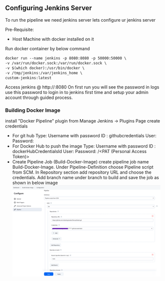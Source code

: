 ## Configuring Jenkins Server
To run the pipeline we need jenkins server lets configure ur jenkins server

Pre-Requisite:
- Host Machine with docker installed on it

Run docker container by below command

```
docker run --name jenkins -p 8080:8080 -p 50000:50000 \
-v /var/run/docker.sock:/var/run/docker.sock \
-v $(which docker):/usr/bin/docker \
-v /tmp/jenkins:/var/jenkins_home \
custom-jenkins:latest
```
Access jenkins @ http://<hostip>:8080
On first run you will see the password in logs use this password to login in to jenkins first time and setup your admin account through guided process.

### Building Docker Image
install "Docker Pipeline" plugin from Manage Jenkins -> Plugins Page
create credentials 
- For git hub 
    Type: Username with password
    ID  : githubcredentials
    User: <username>
    Password: <github password>
- For Docker Hub to push the image
    Type: Username with password
    ID  : dockerHubCredentialsId
    User: <username>
    Password: <github password>/<PAT (Personal Access Token)>
- Create Pipeline Job (Build-Docker-Image)
create pipeline job name Build-Docker-Image. Under Pipeline-Definition choose Pipeline script from SCM. In Repository section add repository URL and choose the credentials. Add branch name under branch to build and save the job as shown in below image 
![screenshot](../resources/images/JenkinsBuildJob.png)
